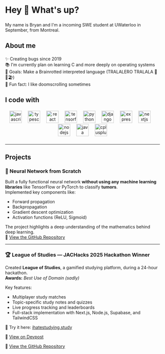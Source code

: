 <h1 align="left">Hey 👋 What's up?</h1>

###

<p align="left">My name is Bryan and I'm a incoming SWE student at UWaterloo in September, from Montreal.</p>

###

<h2 align="left">About me</h2>

###

<p align="left">✨ Creating bugs since 2019<br>📚 I'm currently plan on learning C and more deeply on operating systems <br>🎯 Goals: Make a Brainrotted interpreted language (TRALALERO TRALALA 🦈👟🏖️) <br>🎲 Fun fact: I like doomscrolling sometimes</p>

###

<h2 align="left">I code with</h2>

###

<div align="left">
  <div align="center">
  <img src="https://cdn.jsdelivr.net/gh/devicons/devicon/icons/javascript/javascript-original.svg" height="40" alt="javascript logo" />
  <img width="12" />
  <img src="https://cdn.jsdelivr.net/gh/devicons/devicon/icons/typescript/typescript-original.svg" height="40" alt="typescript logo" />
  <img width="12" />
  <img src="https://cdn.jsdelivr.net/gh/devicons/devicon/icons/react/react-original.svg" height="40" alt="react logo" />
  <img width="12" />
  <img src="https://cdn.jsdelivr.net/gh/devicons/devicon/icons/tensorflow/tensorflow-original.svg" height="40" alt="tensorflow logo" />
  <img width="12" />
  <img src="https://cdn.jsdelivr.net/gh/devicons/devicon/icons/python/python-original.svg" height="40" alt="python logo" />
  <img width="12" />
  <img src="https://cdn.jsdelivr.net/gh/devicons/devicon/icons/django/django-plain.svg" height="40" alt="django logo" />
  <img width="12" />
  <img src="https://cdn.jsdelivr.net/gh/devicons/devicon/icons/express/express-original.svg" height="40" alt="expressjs logo" />
  <img width="12" />
  <img src="https://cdn.jsdelivr.net/gh/devicons/devicon/icons/nextjs/nextjs-original.svg" height="40" alt="nextjs logo" />
  <img width="12" />
  <img src="https://cdn.jsdelivr.net/gh/devicons/devicon/icons/nodejs/nodejs-original.svg" height="40" alt="nodejs logo" />
  <img width="12" />
  <img src="https://cdn.jsdelivr.net/gh/devicons/devicon/icons/java/java-original.svg" height="40" alt="java logo" />
  <img width="12" />
  <img src="https://cdn.jsdelivr.net/gh/devicons/devicon/icons/cplusplus/cplusplus-original.svg" height="40" alt="cplusplus logo" />
</div>

</div>

###
---

## Projects

### 🧠 Neural Network from Scratch
Built a fully functional neural network **without using any machine learning libraries** like TensorFlow or PyTorch to classify **tumors**.  
Implemented key components like:
- Forward propagation
- Backpropagation
- Gradient descent optimization
- Activation functions (ReLU, Sigmoid)

The project highlights a deep understanding of the mathematics behind deep learning.  
📂 [View the GitHub Repository](https://github.com/mini-bryanlin/Tumor-Classification)

---

### 🏆 League of Studies — JACHacks 2025 Hackathon Winner
Created **League of Studies**, a gamified studying platform, during a 24-hour hackathon.  
**Awards:** *Best Use of Domain (sadly)* 

Key features:
- Multiplayer study matches
- Topic-specific study notes and quizzes
- Live progress tracking and leaderboards
- Full-stack implementation with Next.js, Node.js, Supabase, and TailwindCSS

🔗 Try it here: [ihatestudying.study](https://ihatestudying.study)

📜 [View on Devpost](https://devpost.com/software/league-of-studies)

📂 [View the GitHub Repository](https://github.com/mini-bryanlin/LeagueOfStudies)
